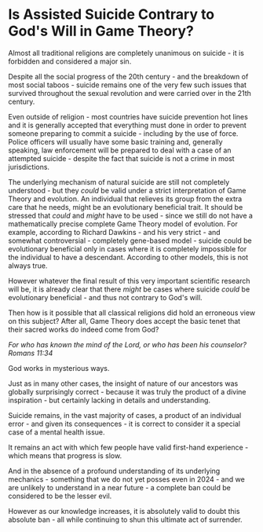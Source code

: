 # Is Assisted Suicide Contrary to God's Will in Game Theory?

Almost all traditional religions are completely unanimous on suicide - it is forbidden and considered a major sin.

Despite all the social progress of the 20th century - and the breakdown of most social taboos - suicide remains one of the very few such issues that survived throughout the sexual revolution and were carried over in the 21th century.

Even outside of religion - most countries have suicide prevention hot lines and it is generally accepted that everything must done in order to prevent someone preparing to commit a suicide - including by the use of force. Police officers will usually have some basic training and, generally speaking, law enforcement will be prepared to deal with a case of an attempted suicide - despite the fact that suicide is not a crime in most jurisdictions.

The underlying mechanism of natural suicide are still not completely understood - but they *could* be valid under a strict interpretation of Game Theory and evolution. An individual that relieves its group from the extra care that he needs, might be an evolutionary beneficial trait. It should be stressed that *could* and *might* have to be used - since we still do not have a mathematically precise complete Game Theory model of evolution. For example, according to Richard Dawkins - and his very strict - and somewhat controversial - completely gene-based model - suicide could be evolutionary beneficial only in cases where it is completely impossible for the individual to have a descendant. According to other models, this is not always true.

However whatever the final result of this very important scientific research will be, it is already clear that there *might* be cases where suicide *could* be evolutionary beneficial - and thus not contrary to God's will.

Then how is it possible that all classical religions did hold an erroneous view on this subject? After all, Game Theory does accept the basic tenet that their sacred works do indeed come from God?

*For who has known the mind of the Lord, or who has been his counselor? Romans 11:34*

God works in mysterious ways.

Just as in many other cases, the insight of nature of our ancestors was globally surprisingly correct - because it was truly the product of a divine inspiration - but certainly lacking in details and understanding.

Suicide remains, in the vast majority of cases, a product of an individual error - and given its consequences - it is correct to consider it a special case of a mental health issue.

It remains an act with which few people have valid first-hand experience - which means that progress is slow.

And in the absence of a profound understanding of its underlying mechanics - something that we do not yet posses even in 2024 - and we are unlikely to understand in a near future - a complete ban could be considered to be the lesser evil.

However as our knowledge increases, it is absolutely valid to doubt this absolute ban - all while continuing to shun this ultimate act of surrender.

